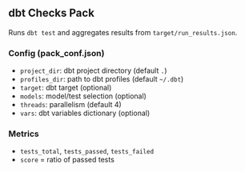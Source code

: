 ## dbt Checks Pack

Runs `dbt test` and aggregates results from `target/run_results.json`.

### Config (pack_conf.json)
- `project_dir`: dbt project directory (default `.`)
- `profiles_dir`: path to dbt profiles (default `~/.dbt`)
- `target`: dbt target (optional)
- `models`: model/test selection (optional)
- `threads`: parallelism (default 4)
- `vars`: dbt variables dictionary (optional)

### Metrics
- `tests_total`, `tests_passed`, `tests_failed`
- `score` = ratio of passed tests
